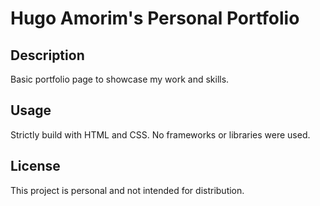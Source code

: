 # Hugo Amorim's Personal Portfolio

## Description
Basic portfolio page to showcase my work and skills. 

## Usage

Strictly build with HTML and CSS. No frameworks or libraries were used.

## License

This project is personal and not intended for distribution. 
